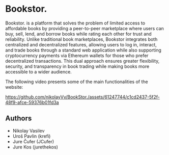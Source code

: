 # Bookstor.

Bookstor. is a platform that solves the problem of limited access to affordable books by providing a peer-to-peer marketplace where users can buy, sell, lend, and borrow books while rating each other for trust and reliability. Unlike traditional book marketplaces, Bookstor integrates both centralized and decentralized features, allowing users to log in, interact, and trade books through a standard web application while also supporting cryptocurrency payments via Ethereum wallets for those who prefer decentralized transactions. This dual approach ensures greater flexibility, security, and transparency in book trading while making books more accessible to a wider audience.

The following video presents some of the main functionalities of the website:

https://github.com/nikolayVv/BookStor./assets/61247744/c1cd2437-5f2f-48f9-afce-59376b01fd3a



## Authors
* Nikolay Vasilev
* Uroš Pavlin (krefi)
* Jure Čufer (JCufer)
* Jure Kos (jurethekos)
